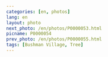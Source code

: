 ```yaml
---
categories: [en, photos]
lang: en
layout: photo
next_photo: /en/photos/P0000053.html
picname: P0000054
prev_photo: /en/photos/P0000055.html
tags: [Bushman Village, Tree]
---
```

